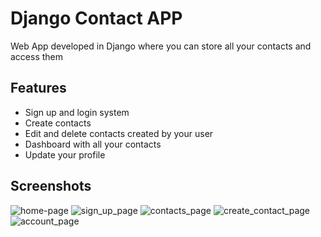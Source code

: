 # Django Contact APP

Web App developed in Django where you can store all your contacts and access them

## Features

- Sign up and login system
- Create contacts
- Edit and delete contacts created by your user
- Dashboard with all your contacts
- Update your profile

## Screenshots

![home-page](https://github.com/Danteps-4/Django-contact-app/assets/77952824/2bb7f445-30bf-498d-b898-5c0bdf8fbc48)
![sign_up_page](https://github.com/Danteps-4/Django-contact-app/assets/77952824/334e5584-5755-4787-82f7-57cbf525a5bd)
![contacts_page](https://github.com/Danteps-4/Django-contact-app/assets/77952824/2c9097f0-5d88-4c43-b911-d5e83ca56e61)
![create_contact_page](https://github.com/Danteps-4/Django-contact-app/assets/77952824/b63338ea-3d74-4a00-90a4-2219aea387f9)
![account_page](https://github.com/Danteps-4/Django-contact-app/assets/77952824/b734ab71-72fe-48d9-bd47-ce4480e60723)